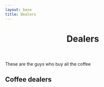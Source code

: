 ```yaml
---
layout: base
title: Dealers
---
```

<header>
  <div class="container">
    <div class="header-content">
      <h1>Dealers</h1>
    </div>
  </div>
</header>

<article>
  <div class="container">
    <div class="row">
      <div class="col-md-8 mx-auto">
        <p class="lead">
          These are the guys who buy all the coffee
        </p>
        <h2>Coffee dealers</h2>
          <div id="coffeedealerstable"></div>
      </div>
    </div>
  </div>
</article>

<link href="https://unpkg.com/tabulator-tables@4.8.1/dist/css/tabulator.min.css" rel="stylesheet">
<script type="text/javascript" src="https://unpkg.com/tabulator-tables@4.8.1/dist/js/tabulator.min.js"></script>
<script src="https://cdn.jsdelivr.net/npm/promise-polyfill@8/dist/polyfill.min.js"></script>
<script type="text/javascript" src="/data/dealers/coffeedealers.json"></script>

<script type="text/javascript">	
	var local_data = coffeedealers_data;  <!-- name inside json file -->
	var table = new Tabulator("#coffeedealerstable", {
		data: local_data,
		ajaxProgressiveLoad:"load",
		layout:"fitColumns",
		columns:[
		{title:"#", formatter:"rownum", align:"center", width:40},
		{title:"Dealer",   field:"title"},
		{title:"Website",   field:"website"},
		],
	});
</script>